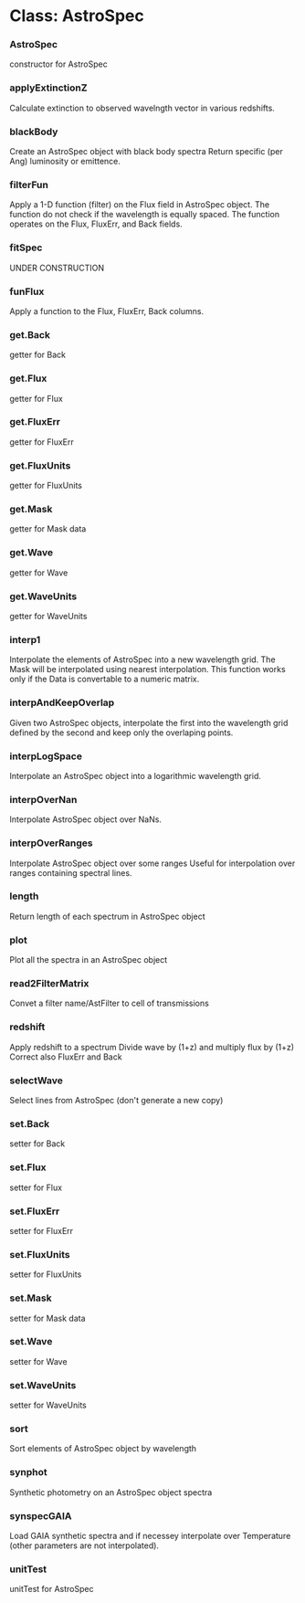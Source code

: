 # Class: AstroSpec

### AstroSpec

constructor for AstroSpec


### applyExtinctionZ

Calculate extinction to observed wavelngth vector in various redshifts.


### blackBody

Create an AstroSpec object with black body spectra Return specific (per Ang) luminosity or emittence.


### filterFun

Apply a 1-D function (filter) on the Flux field in AstroSpec object. The function do not check if the wavelength is equally spaced. The function operates on the Flux, FluxErr, and Back fields.


### fitSpec

UNDER CONSTRUCTION


### funFlux

Apply a function to the Flux, FluxErr, Back columns.


### get.Back

getter for Back


### get.Flux

getter for Flux


### get.FluxErr

getter for FluxErr


### get.FluxUnits

getter for FluxUnits


### get.Mask

getter for Mask data


### get.Wave

getter for Wave


### get.WaveUnits

getter for WaveUnits


### interp1

Interpolate the elements of AstroSpec into a new wavelength grid. The Mask will be interpolated using nearest interpolation. This function works only if the Data is convertable to a numeric matrix.


### interpAndKeepOverlap

Given two AstroSpec objects, interpolate the first into the wavelength grid defined by the second and keep only the overlaping points.


### interpLogSpace

Interpolate an AstroSpec object into a logarithmic wavelength grid.


### interpOverNan

Interpolate AstroSpec object over NaNs.


### interpOverRanges

Interpolate AstroSpec object over some ranges Useful for interpolation over ranges containing spectral lines.


### length

Return length of each spectrum in AstroSpec object


### plot

Plot all the spectra in an AstroSpec object


### read2FilterMatrix

Convet a filter name/AstFilter to cell of transmissions


### redshift

Apply redshift to a spectrum Divide wave by (1+z) and multiply flux by (1+z) Correct also FluxErr and Back


### selectWave

Select lines from AstroSpec (don't generate a new copy)


### set.Back

setter for Back


### set.Flux

setter for Flux


### set.FluxErr

setter for FluxErr


### set.FluxUnits

setter for FluxUnits


### set.Mask

setter for Mask data


### set.Wave

setter for Wave


### set.WaveUnits

setter for WaveUnits


### sort

Sort elements of AstroSpec object by wavelength


### synphot

Synthetic photometry on an AstroSpec object spectra


### synspecGAIA

Load GAIA synthetic spectra and if necessey interpolate over Temperature (other parameters are not interpolated).


### unitTest

unitTest for AstroSpec


